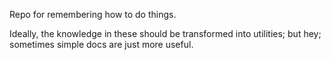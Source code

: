 Repo for remembering how to do things.

Ideally, the knowledge in these should be transformed
into utilities; but hey; sometimes simple docs are just more
useful.
